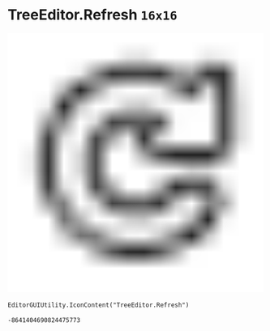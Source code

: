 # TreeEditor.Refresh `16x16`
<img src="/img/TreeEditor.Refresh.png" width=512 height=512>

``` CSharp
EditorGUIUtility.IconContent("TreeEditor.Refresh")
```
```
-8641404690824475773
```
